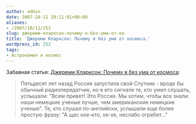 ```yaml
---
author: admin
date: 2007-10-11 20:11:01+00:00
aliases:
- /2007/10/11/252
slug: джереми-кларксон-почему-я-без-ума-от-ко
title: 'Джереми Кларксон: Почему я без ума от космоса.'
wordpress_id: 252
tags:
- Астрономия и космос
---
```


Забавная статья: [Джереми Кларксон: Почему я без ума от космоса](http://www.inosmi.ru/print/237057.html):

> Пятьдесят лет назад Россия запустила свой Спутник - вроде бы обычный радиопередатчик, но в его сигнале те, кто умел слушать, услышали: "Всем привет! Это Россия. Мы хотим, чтобы все знали: наши немецкие ученые лучше, чем американские немецкие ученые". Те, кто слушал по-английски, услышали еще более простую фразу: "А щас кое-кто, хе-хе, неслабо огребет..."
